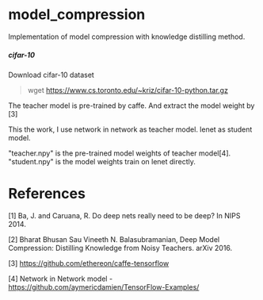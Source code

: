 # model_compression
Implementation of model compression with knowledge distilling method.

##### cifar-10 
Download cifar-10 dataset
> wget https://www.cs.toronto.edu/~kriz/cifar-10-python.tar.gz

The teacher model is pre-trained by caffe. And extract the model weight by [3]

This the work, I use network in network as teacher model. lenet as student model.

"teacher.npy" is the pre-trained model weights of teacher model[4].
"student.npy" is the model weights train on lenet directly.


# References
[1] Ba, J. and Caruana, R. Do deep nets really need to be deep? In NIPS 2014. 

[2] Bharat Bhusan Sau Vineeth N. Balasubramanian, Deep Model Compression: Distilling Knowledge from Noisy Teachers. arXiv 2016.

[3] https://github.com/ethereon/caffe-tensorflow

[4] Network in Network model - https://github.com/aymericdamien/TensorFlow-Examples/


